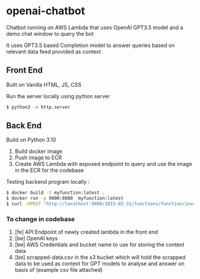 # openai-chatbot
Chatbot running on AWS Lambda that uses OpenAI GPT3.5 model and a demo chat window to query the bot

It uses GPT3.5 based Completion model to answer queries based on relevant data feed provided as context

## Front End
Built on Vanilla HTML, JS, CSS

Run the server locally using python server

```bash
$ python3 -m http.server
```

## Back End
Build on Python 3.10

1. Build docker image
2. Push image to ECR
3. Create AWS Lambda with exposed endpoint to query and use the image in the ECR for the codebase


Testing backend program locally :
```bash
$ docker build -t myfunction:latest .
$ docker run -p 9000:8080  myfunction:latest
$ curl -XPOST "http://localhost:9000/2015-03-31/functions/function/invocations" -d '{}'
```


### To change in codebase
1. [fe] API Endpoint of newly created lambda in the front end
2. [be] OpenAI keys
3. [be] AWS Credentials and bucket name to use for storing the context data
4. [be] scrapped-data.csv in the s3 bucket which will hold the scrapped data to be used as context for GPT models to analyse and answer on basis of (example csv file attached)